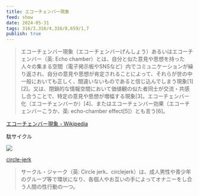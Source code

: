 ```yaml
---
title: エコーチェンバー現象
feed: show
date: 2024-05-31
tags: 316/3,316/4,316/8,659/1,7
publish: true
---
```

> エコーチェンバー現象（エコーチェンバーげんしょう）あるいはエコーチェンバー（英: Echo chamber）とは、自分と似た意見や思想を持った人々の集まる空間（電子掲示板やSNSなど）内でコミュニケーションが繰り返され、自分の意見や思想が肯定されることによって、それらが世の中一般においても正しく、間違いないものであると信じ込んでしまう現象[1][2]。又は、閉鎖的な情報空間において価値観の似た者同士が交流・共感し合うことで、特定の意見や思想が増幅する現象[3]。エコーチェンバー化（エコーチェンバーか）[4]、またはエコーチェンバー効果（エコーチェンバーこうか、英: echo-chamber effect[5]）とも言う[6]。

[エコーチェンバー現象 - Wikipedia](https://ja.wikipedia.org/wiki/%E3%82%A8%E3%82%B3%E3%83%BC%E3%83%81%E3%82%A7%E3%83%B3%E3%83%90%E3%83%BC%E7%8F%BE%E8%B1%A1)

駄サイクル

![](https://i.gyazo.com/d182827cfd081cca44f74360d1bf9211.png)

[circle-jerk](https://ejje.weblio.jp/content/circle-jerk)

> サークル・ジャーク（英: Circle jerk、circlejerk）は、成人男性や青少年のグループ等で環状になり、各個人やお互いの手によってオナニーをし合う人間の性行動の一つ。